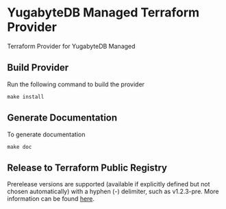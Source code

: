 # YugabyteDB Managed Terraform Provider

Terraform Provider for YugabyteDB Managed

## Build Provider

Run the following command to build the provider

```shell
make install
```

## Generate Documentation

To generate documentation

```shell
make doc
```

## Release to Terraform Public Registry

Prerelease versions are supported (available if explicitly defined but not chosen automatically) with a hyphen (-) delimiter, such as v1.2.3-pre. More information can be found [here](https://www.terraform.io/registry/providers/publishing#creating-a-github-release).